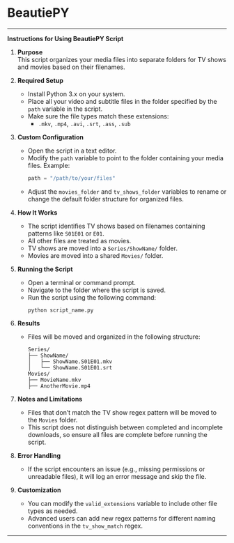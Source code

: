 # BeautiePY

---

**Instructions for Using BeautiePY Script**

1. **Purpose**  
   This script organizes your media files into separate folders for TV shows and movies based on their filenames.

2. **Required Setup**  
   - Install Python 3.x on your system.
   - Place all your video and subtitle files in the folder specified by the `path` variable in the script.
   - Make sure the file types match these extensions:
     - `.mkv`, `.mp4`, `.avi`, `.srt`, `.ass`, `.sub`

3. **Custom Configuration**  
   - Open the script in a text editor.
   - Modify the `path` variable to point to the folder containing your media files.
     Example:  
     ```python
     path = "/path/to/your/files"
     ```
   - Adjust the `movies_folder` and `tv_shows_folder` variables to rename or change the default folder structure for organized files.

4. **How It Works**  
   - The script identifies TV shows based on filenames containing patterns like `S01E01` or `E01`.
   - All other files are treated as movies.
   - TV shows are moved into a `Series/ShowName/` folder.
   - Movies are moved into a shared `Movies/` folder.

5. **Running the Script**  
   - Open a terminal or command prompt.
   - Navigate to the folder where the script is saved.
   - Run the script using the following command:
     ```
     python script_name.py
     ```

6. **Results**  
   - Files will be moved and organized in the following structure:
     ```
     Series/
     ├── ShowName/
     │   ├── ShowName.S01E01.mkv
     │   └── ShowName.S01E01.srt
     Movies/
     ├── MovieName.mkv
     ├── AnotherMovie.mp4
     ```

7. **Notes and Limitations**  
   - Files that don’t match the TV show regex pattern will be moved to the `Movies` folder.
   - This script does not distinguish between completed and incomplete downloads, so ensure all files are complete before running the script.

8. **Error Handling**  
   - If the script encounters an issue (e.g., missing permissions or unreadable files), it will log an error message and skip the file.

9. **Customization**  
   - You can modify the `valid_extensions` variable to include other file types as needed.
   - Advanced users can add new regex patterns for different naming conventions in the `tv_show_match` regex.

---
